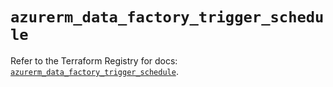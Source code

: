 # `azurerm_data_factory_trigger_schedule`

Refer to the Terraform Registry for docs: [`azurerm_data_factory_trigger_schedule`](https://registry.terraform.io/providers/hashicorp/azurerm/3.96.0/docs/resources/data_factory_trigger_schedule).
